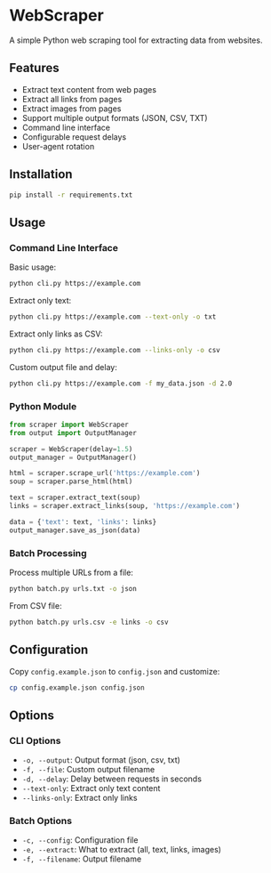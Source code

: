 # WebScraper

A simple Python web scraping tool for extracting data from websites.

## Features
- Extract text content from web pages
- Extract all links from pages
- Extract images from pages
- Support multiple output formats (JSON, CSV, TXT)
- Command line interface
- Configurable request delays
- User-agent rotation

## Installation

```bash
pip install -r requirements.txt
```

## Usage

### Command Line Interface

Basic usage:
```bash
python cli.py https://example.com
```

Extract only text:
```bash
python cli.py https://example.com --text-only -o txt
```

Extract only links as CSV:
```bash
python cli.py https://example.com --links-only -o csv
```

Custom output file and delay:
```bash
python cli.py https://example.com -f my_data.json -d 2.0
```

### Python Module

```python
from scraper import WebScraper
from output import OutputManager

scraper = WebScraper(delay=1.5)
output_manager = OutputManager()

html = scraper.scrape_url('https://example.com')
soup = scraper.parse_html(html)

text = scraper.extract_text(soup)
links = scraper.extract_links(soup, 'https://example.com')

data = {'text': text, 'links': links}
output_manager.save_as_json(data)
```

### Batch Processing

Process multiple URLs from a file:

```bash
python batch.py urls.txt -o json
```

From CSV file:
```bash
python batch.py urls.csv -e links -o csv
```

## Configuration

Copy `config.example.json` to `config.json` and customize:

```bash
cp config.example.json config.json
```

## Options

### CLI Options
- `-o, --output`: Output format (json, csv, txt)
- `-f, --file`: Custom output filename  
- `-d, --delay`: Delay between requests in seconds
- `--text-only`: Extract only text content
- `--links-only`: Extract only links

### Batch Options
- `-c, --config`: Configuration file
- `-e, --extract`: What to extract (all, text, links, images)
- `-f, --filename`: Output filename